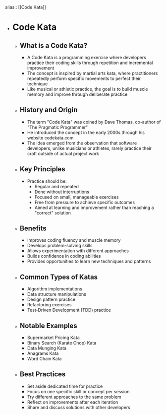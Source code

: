 alias:: [[Code Kata]]

- # Code Kata
	- ## What is a Code Kata?
		- A Code Kata is a programming exercise where developers practice their coding skills through repetition and incremental improvement
		- The concept is inspired by martial arts kata, where practitioners repeatedly perform specific movements to perfect their technique
		- Like musical or athletic practice, the goal is to build muscle memory and improve through deliberate practice
	- ## History and Origin
		- The term "Code Kata" was coined by Dave Thomas, co-author of "The Pragmatic Programmer"
		- He introduced the concept in the early 2000s through his website codekata.com
		- The idea emerged from the observation that software developers, unlike musicians or athletes, rarely practice their craft outside of actual project work
	- ## Key Principles
		- Practice should be:
			- Regular and repeated
			- Done without interruptions
			- Focused on small, manageable exercises
			- Free from pressure to achieve specific outcomes
			- Aimed at learning and improvement rather than reaching a "correct" solution
	- ## Benefits
		- Improves coding fluency and muscle memory
		- Develops problem-solving skills
		- Allows experimentation with different approaches
		- Builds confidence in coding abilities
		- Provides opportunities to learn new techniques and patterns
	- ## Common Types of Katas
		- Algorithm implementations
		- Data structure manipulations
		- Design pattern practice
		- Refactoring exercises
		- Test-Driven Development (TDD) practice
	- ## Notable Examples
		- Supermarket Pricing Kata
		- Binary Search (Karate Chop) Kata
		- Data Munging Kata
		- Anagrams Kata
		- Word Chain Kata
	- ## Best Practices
		- Set aside dedicated time for practice
		- Focus on one specific skill or concept per session
		- Try different approaches to the same problem
		- Reflect on improvements after each iteration
		- Share and discuss solutions with other developers